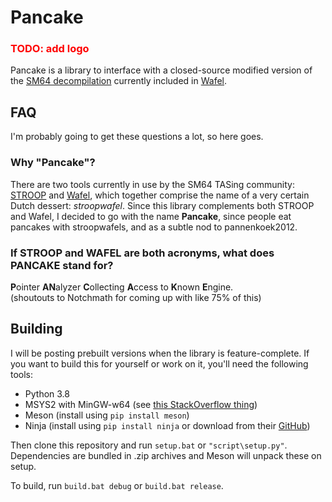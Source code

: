 # Pancake

<h3 style="color: red">TODO: add logo</h3>

Pancake is a library to interface with a closed-source modified version of the 
[SM64 decompilation](https://github.com/n64decomp/sm64) currently included in 
[Wafel](https://github.com/branpk/wafel).

## FAQ
I'm probably going to get these questions a lot, so here goes.
### Why "Pancake"?
There are two tools currently in use by the SM64 TASing community: 
[STROOP](https://github.com/SM64-TAS-ABC/STROOP) and 
[Wafel](https://github.com/branpk/wafel), which together comprise the name of a
very certain Dutch dessert: *stroopwafel*. Since this library complements both 
STROOP and Wafel, I decided to go with the name **Pancake**, since people eat 
pancakes with stroopwafels, and as a subtle nod to pannenkoek2012.
### If STROOP and WAFEL are both acronyms, what does PANCAKE stand for?
**P**ointer **AN**alyzer **C**ollecting **A**ccess to **K**nown **E**ngine.  
(shoutouts to Notchmath for coming up with like 75% of this)

## Building
I will be posting prebuilt versions when the library is feature-complete. If 
you want to build this for yourself or work on it, you'll need the following 
tools:

- Python 3.8
- MSYS2 with MinGW-w64 (see [this StackOverflow thing](https://stackoverflow.com/questions/30069830/how-to-install-mingw-w64-and-msys2))
- Meson (install using `pip install meson`)
- Ninja (install using `pip install ninja` or download from their [GitHub](https://github.com/ninja-build/ninja/releases/tag/v1.10.2))

Then clone this repository and run `setup.bat` or `"script\setup.py"`.
Dependencies are bundled in .zip archives and Meson will unpack these on setup.

To build, run `build.bat debug` or `build.bat release`.